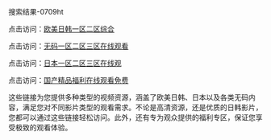 搜索结果-0709ht

点击访问：<a href="https://heiliaozj3tjd.pages.dev">欧美日韩一区二区综合</a>

点击访问：<a href="https://heiliaoe8ajia.pages.dev">无码一区二区三区在线观看</a>

点击访问：<a href="https://heiliaoxqkkct.pages.dev">日本一区二区三区在线观</a>

点击访问：<a href="https://heiliaoxwd5i8.pages.dev">国产精品福利在线观看免费</a>

这些链接为您提供多种类型的视频资源，涵盖了欧美日韩、日本以及各类无码内容，满足您对不同影片类型的观看需求。不论是高清资源，还是优质的日韩影片，您都可以通过这些链接轻松访问。此外，还有专为观众提供的福利专区，保证您享受极致的观看体验。

<span style="display:none;">[Canonical link](）</span>
